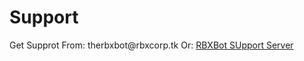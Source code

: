 <h1 id="support">Support</h1>
<p>Get Supprot From:
therbxbot@rbxcorp.tk
Or:
 <a href="dsc.gg/rbxbotsupport">RBXBot SUpport Server</a> 
